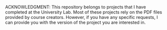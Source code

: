 ACKNOWLEDGMENT:
This repository belongs to projects that I have completed at the University Lab. Most of these projects rely on the PDF files provided by course creators. However, if you have any specific requests, I can provide you with the version of the project you are interested in.
